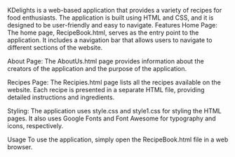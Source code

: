 KDelights is a web-based application that provides a variety of recipes for food enthusiasts. The application is built using HTML and CSS, and it is designed to be user-friendly and easy to navigate.
Features
Home Page: The home page, RecipeBook.html, serves as the entry point to the application. It includes a navigation bar that allows users to navigate to different sections of the website.

About Page: The AboutUs.html page provides information about the creators of the application and the purpose of the application.

Recipes Page: The Recipies.html page lists all the recipes available on the website. Each recipe is presented in a separate HTML file, providing detailed instructions and ingredients.

Styling: The application uses style.css and style1.css for styling the HTML pages. It also uses Google Fonts and Font Awesome for typography and icons, respectively.

Usage
To use the application, simply open the RecipeBook.html file in a web browser.


